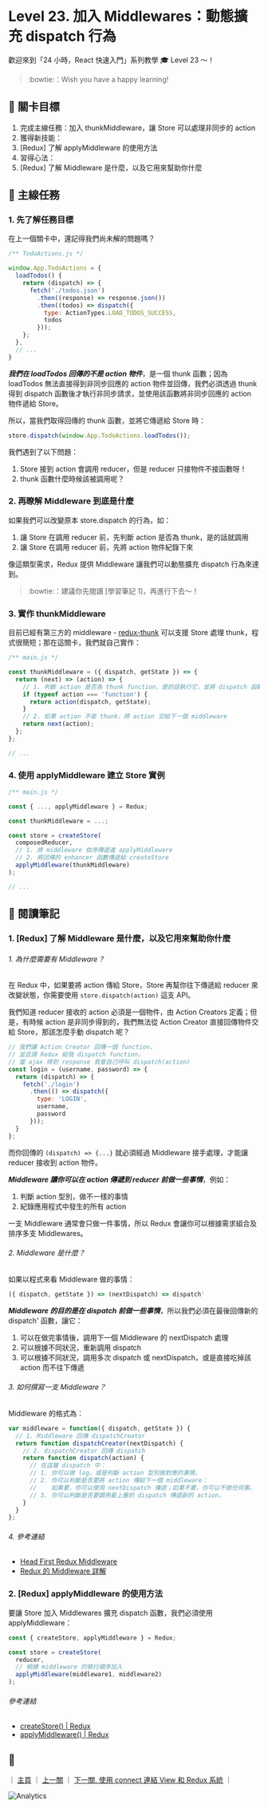 # Level 23. 加入 Middlewares：動態擴充 dispatch 行為

歡迎來到「24 小時，React 快速入門」系列教學 :mortar_board: Level 23 ～！
> :bowtie:：Wish you have a happy learning!


## :checkered_flag: 關卡目標

1. 完成主線任務：加入 thunkMiddleware，讓 Store 可以處理非同步的 action
2. 獲得新技能：
  1. [Redux] 了解 applyMiddleware 的使用方法
3. 習得心法：
  1. [Redux] 了解 Middleware 是什麼，以及它用來幫助你什麼


## :triangular_flag_on_post: 主線任務

### 1. 先了解任務目標

在上一個關卡中，還記得我們尚未解的問題嗎？

```js
/** TodoActions.js */

window.App.TodoActions = {
  loadTodos() {
    return (dispatch) => {
      fetch('./todos.json')
        .then((response) => response.json())
        .then((todos) => dispatch({
          type: ActionTypes.LOAD_TODOS_SUCCESS,
          todos
        }));
    };
  },
  // ...
}
```

***我們在 loadTodos 回傳的不是 action 物件***，是一個 thunk 函數；因為 loadTodos 無法直接得到非同步回應的 action 物件並回傳，我們必須透過 thunk 得到 dispatch 函數後才執行非同步請求，並使用該函數將非同步回應的 action 物件遞給 Store。

所以，當我們取得回傳的 thunk 函數，並將它傳遞給 Store 時：

```js
store.dispatch(window.App.TodoActions.loadTodos());
```

我們遇到了以下問題：

1. Store 接到 action 會調用 reducer，但是 reducer 只接物件不接函數呀！
2. thunk 函數什麼時候該被調用呢？

### 2. 再瞭解 Middleware 到底是什麼

如果我們可以改變原本 store.dispatch 的行為，如：

1. 讓 Store 在調用 reducer 前，先判斷 action 是否為 thunk，是的話就調用
2. 讓 Store 在調用 reducer 前，先將 action 物件紀錄下來

像這類型需求，Redux 提供 Middleware 讓我們可以動態擴充 dispatch 行為來達到。

> :bowtie:：建議你先閱讀 [學習筆記 1]，再進行下去～！

### 3. 實作 thunkMiddleware

目前已經有第三方的 middleware - [redux-thunk](https://github.com/gaearon/redux-thunk) 可以支援 Store 處理 thunk，程式很簡短；那在這關卡，我們就自己實作：

```js
/** main.js */

const thunkMiddleware = ({ dispatch, getState }) => {
  return (next) => (action) => {
    // 1. 判斷 action 是否為 thunk function，是的話執行它，並將 dispatch 函數傳進去
    if (typeof action === 'function') {
      return action(dispatch, getState);
    }
    // 2. 如果 action 不是 thunk，將 action 交給下一個 middleware
    return next(action);
  };
};

// ...
```

### 4. 使用 applyMiddleware 建立 Store 實例

```js
/** main.js */

const { ..., applyMiddleware } = Redux;

const thunkMiddleware = ...;

const store = createStore(
  composedReducer,
  // 1. 將 middleware 依序傳遞進 applyMiddleware
  // 2. 將回傳的 enhancer 函數傳遞給 createStore
  applyMiddleware(thunkMiddleware)
);

// ...
```


## :book: 閱讀筆記

### 1. [Redux] 了解 Middleware 是什麼，以及它用來幫助你什麼

###### 1. 為什麼需要有 Middleware？

在 Redux 中，如果要將 action 傳給 Store，Store 再幫你往下傳遞給 reducer 來改變狀態，你需要使用 `store.dispatch(action)` 這支 API。

我們知道 reducer 接收的 action 必須是一個物件，由 Action Creators 定義；但是，有時候 action 是非同步得到的，我們無法從 Action Creator 直接回傳物件交給 Store，那該怎麼手動 dispatch 呢？

```js
// 我們讓 Action Creator 回傳一個 function，
// 並且請 Redux 給我 dispatch function，
// 當 ajax 得到 response 我會自己呼叫 dispatch(action)
const login = (username, password) => {
  return (dispatch) => {
    fetch('./login')
      .then(() => dispatch({
        type: 'LOGIN',
        username,
        password
      }));
  }
};
```

而你回傳的 `(dispatch) => {...}` 就必須經過 Middleware 接手處理，才能讓 reducer 接收到 action 物件。

***Middleware 讓你可以在 action 傳遞到 reducer 前做一些事情***，例如：

1. 判斷 action 型別，做不一樣的事情
2. 紀錄應用程式中發生的所有 action

一支 Middleware 通常會只做一件事情，所以 Redux 會讓你可以根據需求組合及排序多支 Middlewares。

###### 2. Middleware 是什麼？

如果以程式來看 Middleware 做的事情：

```js
({ dispatch, getState }) => (nextDispatch) => dispatch'
```

***Middleware 的目的是在 dispatch 前做一些事情***，所以我們必須在最後回傳新的 dispatch' 函數，讓它：

1. 可以在做完事情後，調用下一個 Middleware 的 nextDispatch 處理
2. 可以根據不同狀況，重新調用 dispatch
3. 可以根據不同狀況，調用多次 dispatch 或 nextDispatch，或是直接吃掉該 action 而不往下傳遞

###### 3. 如何撰寫一支 Middleware？

Middleware 的格式為：

```js
var middleware = function({ dispatch, getState }) {
  // 1. Middleware 回傳 dispatchCreator
  return function dispatchCreator(nextDispatch) {
    // 2. dispatchCreator 回傳 dispatch
    return function dispatch(action) {
      // 在這層 dispatch 中：
      // 1. 你可以做 log，或是判斷 action 型別做對應的事情。
      // 2. 你可以判斷是否要將 action 傳給下一個 middleware：
      //    如果要，你可以使用 nextDispatch 傳遞；如果不要，你可以不做任何事。
      // 3. 你可以判斷是否要調用最上層的 dispatch 傳遞新的 action。
    }
  }
};
```

###### 4. 參考連結

- [Head First Redux Middleware](https://gist.github.com/shiningjason1989/43643b3607c6acf7b47f7afc52033e2c)
- [Redux 的 Middleware 詳解](http://huli.logdown.com/posts/294284-javascript-redux-middleware-details-tutorial)

### 2. [Redux] applyMiddleware 的使用方法

要讓 Store 加入 Middlewares 擴充 dispatch 函數，我們必須使用 applyMiddleware：

```js
const { createStore, applyMiddleware } = Redux;

const store = createStore(
  reducer,
  // 根據 middleware 的執行順序加入
  applyMiddleware(middleware1, middleware2)
);
```

###### 參考連結

- [createStore() | Redux](https://github.com/reactjs/redux/blob/master/docs/api/createStore.md)
- [applyMiddleware() | Redux](https://github.com/reactjs/redux/blob/master/docs/api/applyMiddleware.md)


## :rocket:

｜ [主頁](../) ｜ [上一關](../level-22_redux-actions) ｜ [下一關. 使用 connect 連結 View 和 Redux 系統](../level-24_redux-connect-view) ｜


![Analytics](https://shining-ga-beacon.appspot.com/UA-77436651-1/level-23_redux-middlewares?pixel)
